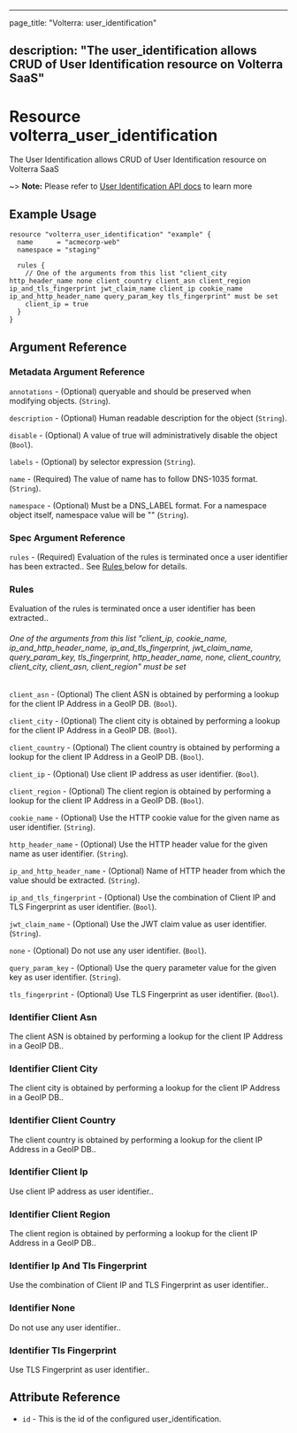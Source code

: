 ---

page_title: "Volterra: user_identification"

description: "The user_identification allows CRUD of User Identification resource on Volterra SaaS"
---------------------------------------------------------------------------------------------------

Resource volterra_user_identification
=====================================

The User Identification allows CRUD of User Identification resource on Volterra SaaS

~> **Note:** Please refer to [User Identification API docs](https://docs.cloud.f5.com/docs/api/user-identification) to learn more

Example Usage
-------------

```hcl
resource "volterra_user_identification" "example" {
  name      = "acmecorp-web"
  namespace = "staging"

  rules {
    // One of the arguments from this list "client_city http_header_name none client_country client_asn client_region ip_and_tls_fingerprint jwt_claim_name client_ip cookie_name ip_and_http_header_name query_param_key tls_fingerprint" must be set
    client_ip = true
  }
}

```

Argument Reference
------------------

### Metadata Argument Reference

`annotations` - (Optional) queryable and should be preserved when modifying objects. (`String`).

`description` - (Optional) Human readable description for the object (`String`).

`disable` - (Optional) A value of true will administratively disable the object (`Bool`).

`labels` - (Optional) by selector expression (`String`).

`name` - (Required) The value of name has to follow DNS-1035 format. (`String`).

`namespace` - (Optional) Must be a DNS_LABEL format. For a namespace object itself, namespace value will be "" (`String`).

### Spec Argument Reference

`rules` - (Required) Evaluation of the rules is terminated once a user identifier has been extracted.. See [Rules ](#rules) below for details.

### Rules

Evaluation of the rules is terminated once a user identifier has been extracted..

###### One of the arguments from this list "client_ip, cookie_name, ip_and_http_header_name, ip_and_tls_fingerprint, jwt_claim_name, query_param_key, tls_fingerprint, http_header_name, none, client_country, client_city, client_asn, client_region" must be set

`client_asn` - (Optional) The client ASN is obtained by performing a lookup for the client IP Address in a GeoIP DB. (`Bool`).

`client_city` - (Optional) The client city is obtained by performing a lookup for the client IP Address in a GeoIP DB. (`Bool`).

`client_country` - (Optional) The client country is obtained by performing a lookup for the client IP Address in a GeoIP DB. (`Bool`).

`client_ip` - (Optional) Use client IP address as user identifier. (`Bool`).

`client_region` - (Optional) The client region is obtained by performing a lookup for the client IP Address in a GeoIP DB. (`Bool`).

`cookie_name` - (Optional) Use the HTTP cookie value for the given name as user identifier. (`String`).

`http_header_name` - (Optional) Use the HTTP header value for the given name as user identifier. (`String`).

`ip_and_http_header_name` - (Optional) Name of HTTP header from which the value should be extracted. (`String`).

`ip_and_tls_fingerprint` - (Optional) Use the combination of Client IP and TLS Fingerprint as user identifier. (`Bool`).

`jwt_claim_name` - (Optional) Use the JWT claim value as user identifier. (`String`).

`none` - (Optional) Do not use any user identifier. (`Bool`).

`query_param_key` - (Optional) Use the query parameter value for the given key as user identifier. (`String`).

`tls_fingerprint` - (Optional) Use TLS Fingerprint as user identifier. (`Bool`).

### Identifier Client Asn

The client ASN is obtained by performing a lookup for the client IP Address in a GeoIP DB..

### Identifier Client City

The client city is obtained by performing a lookup for the client IP Address in a GeoIP DB..

### Identifier Client Country

The client country is obtained by performing a lookup for the client IP Address in a GeoIP DB..

### Identifier Client Ip

Use client IP address as user identifier..

### Identifier Client Region

The client region is obtained by performing a lookup for the client IP Address in a GeoIP DB..

### Identifier Ip And Tls Fingerprint

Use the combination of Client IP and TLS Fingerprint as user identifier..

### Identifier None

Do not use any user identifier..

### Identifier Tls Fingerprint

Use TLS Fingerprint as user identifier..

Attribute Reference
-------------------

-	`id` - This is the id of the configured user_identification.
